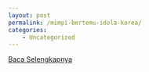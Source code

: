 ```yaml
---
layout: post
permalink: /mimpi-bertemu-idola-korea/
categories:
    - Uncategorized
---
```


[Baca Selengkapnya](/08)